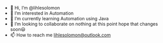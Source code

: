 - 👋 Hi, I’m @lihlesolomon
- 👀 I’m interested in Automation
- 🌱 I’m currently learning Automation using Java
- 💞️ I’m looking to collaborate on nothing at this point hope that changes soon😃
- 📫 How to reach me lihlesolomon@outlook.com

<!---
lihlesolomon/lihlesolomon is a ✨ special ✨ repository because its `README.md` (this file) appears on your GitHub profile.
You can click the Preview link to take a look at your changes.
--->
